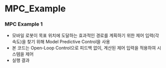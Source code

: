 # MPC_Example

### MPC Example 1
- 모바일 로봇이 목표 위치에 도달하는 효과적인 경로를 계획하기 위한 제어 입력(각속도)을 찾기 위해 Model Predictive Control을 사용
- 본 코드는 Open-Loop Control으로 피드백 없이, 계산된 제어 입력을 적용하여 시스템을 제어
- 실행 결과
